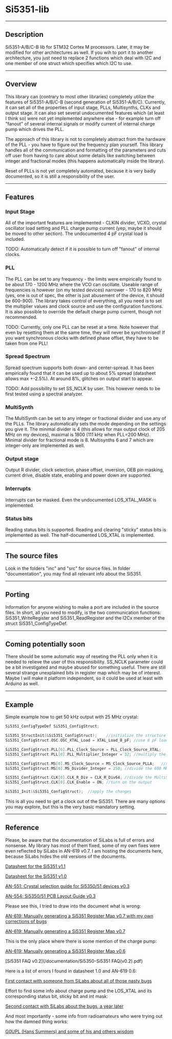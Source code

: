 # Si5351-lib
----
## Description
Si5351-A/B/C-B lib for STM32 Cortex M processors. Later, it may be modified for other architectures as well. If you wih to port it to another architecture, you just need to replace 2 functions which deal with I2C and one member of one struct which specifies which I2C to use.

----
## Overview
This library can (contrary to most other libraries) completely utilize the features of Si5351-A/B/C-B (second generation of Si5351-A/B/C). Currently, it can set all of the properties of input stage, PLLs, Multisynths, CLKs and output stage. It can also set several undocumented features which (at least I think so) were not yet implemented anywhere else - for example turn off "fanout" of several internal signals or modify current of internal charge pump which drives the PLL.

The approach of this library is not to completely abstract from the hardware of the PLL - you have to figure out the frequency plan yourself. This library handles all of the communication and formatting of the parameters and cuts off user from having to care about some details like switching between integer and fractional modes (this happens automatically inside the library).

Reset of PLLs is not yet completely automated, because it is very badly documented, so it is still a responsibility of the user.

----
## Features
### Input Stage
All of the important features are implemented - CLKIN divider, VCXO, crystal oscillator load setting and PLL charge pump current (yep, maybe it should be moved to other section).
The undocumented 4 pF crystal load is included.

TODO: Automatically detect if it is possible to turn off "fanout" of internal clocks.

### PLL
The PLL can be set to any frequency - the limits were empirically found to be about 170 - 1200 MHz where the VCO can oscillate.
Useable range of frequencies is however (on my tested devices) narrower - 170 to 820 MHz (yes, one is out of spec, the other is just abusement of the device, it should be 600-900).
The library takes control of everything, all you need is to set the multiplier values and clock source and use the configuration functions. It is also possible to override the default charge pump current, though not recommended.

TODO: Currently, only one PLL can be reset at a time. Note however that even by resetting them at the same time, they will never be synchronised! If you want synchronous clocks with defined phase offset, they have to be taken from one PLL!

### Spread Spectrum
Spread spectrum supports both down- and center-spread. It has been empirically found that it can be used up to about 5% spread (datasheet allows max +-2.5%). At around 8%, glitches on output start to appear.

TODO: Add possibility to set SS_NCLK by user. This however needs to be first tested using a spectral analyzer.

### MultiSynth
The MultiSynth can be set to any integer or fractional divider and use any of the PLLs. The library automatically sets the mode depending on the settings you give it.
The minimal divider is 4 (this allows for max output clock of 205 MHz on my devices), maximal is 1800 (111 kHz when PLL=200 MHz). Minimal divider for fractional mode is 8. Multisynths 6 and 7 which are integer-only are implemented as well.

### Output stage
Output R divider, clock selection, phase offset, inversion, OEB pin masking, current drive, disable state, enabling and power down are supported.

### Interrupts
Interrupts can be masked. Even the undocumented LOS\_XTAL\_MASK is implemented.

### Status bits
Reading status bits is supported. Reading and clearing "sticky" status bits is implemented as well. The half-documented LOS_XTAL is implemented.

----
## The source files
Look in the folders "inc" and "src" for source files. In folder "documentation", you may find all relevant info about the Si5351.

----
## Porting
Information for anyone wishing to make a port are included in the source files. In short, all you need to modify, is the two communication functions: Si5351\_WriteRegister and Si5351\_ReadRegister and the I2Cx member of the struct Si5351\_ConfigTypeDef.

----
## Coming potentially soon
There should be some automatic way of reseting the PLL only when it is needed to relieve the user of this responsibility.
SS_NCLK parameter could be a bit investigated and maybe abused for something useful.
There are still several strange unexplained bits in register map which may be of interest.
Maybe I will make it platform independent, so it could be used at least with Arduino as well.


----
## Example
Simple example how to get 50 kHz output with 25 MHz crystal:
```C
Si5351_ConfigTypeDef Si5351_ConfigStruct;

Si5351_StructInit(&Si5351_ConfigStruct);	//initialize the structure with default "safe" values
Si5351_ConfigStruct.OSC.OSC_XTAL_Load = XTAL_Load_8_pF;	//use 8 pF load for crystal

Si5351_ConfigStruct.PLL[0].PLL_Clock_Source = PLL_Clock_Source_XTAL;	//select xrystal as clock input for the PLL
Si5351_ConfigStruct.PLL[0].PLL_Multiplier_Integer = 32;	//multiply the clock frequency by 32, this gets us 800 MHz clock

Si5351_ConfigStruct.MS[0].MS_Clock_Source = MS_Clock_Source_PLLA;	//select PLLA as clock source for MultiSynth 0
Si5351_ConfigStruct.MS[0].MS_Divider_Integer = 250;	//divide the 800 MHz by 250 this gets us 3.2 MHz

Si5351_ConfigStruct.CLK[0].CLK_R_Div = CLK_R_Div64;	//divide the MultiSynth output by 64, this gets us 50 kHz
Si5351_ConfigStruct.CLK[0].CLK_Enable = ON;	//turn on the output

Si5351_Init(&Si5351_ConfigStruct);	//apply the changes
```
This is all you need to get a clock out of the Si5351. There are many options you may explore, but this is the very basic mandatory setting.

----
## Reference
Please, be aware that the documentation of SiLabs is full of errors and nonsense. My library has most of them fixed, some of my own fixes were even reflected by SiLabs in AN-619 v0.7. I am hosting the documents here, because SiLabs hides the old versions of the documents.

[Datasheet for the Si5351 v1.1](/documentation/datasheet_1.1.pdf)

[Datasheet for the Si5351 v1.0](http://web.archive.org/web/20170923110814/https://www.silabs.com/documents/public/data-sheets/Si5351-B.pdf)

[AN-551: Crystal selection guide for Si5350/51 devices v0.3](/documentation/AN551.pdf)

[AN-554: Si5350/51 PCB Layout Guide v0.3](/documentation/AN554.pdf)

Please see this, I tried to draw into the document what is wrong:

[AN-619: Manually generating a Si5351 Register Map v0.7 with my own corrections of bugs](/documentation/AN619_0.7_corrected.pdf)

[AN-619: Manually generating a Si5351 Register Map v0.7](/documentation/AN619_0.7.pdf)

This is the only place where there is some mention of the charge pump:

[AN-619: Manually generating a Si5351 Register Map v0.6](/documentation/AN619_0.6.pdf)

[Si5351 FAQ v0.2](/documentation/Si5350-Si5351 FAQ(v0.2).pdf)

Here is a list of errors I found in datasheet 1.0 and AN-619 0.6:

[First contact with someone from SiLabs about all of those nasty bugs](https://www.silabs.com/community/timing/forum.topic.html/si5351_hw_bugs_-out-KeNr)

Effort to find some info about charge pump and the LOS_XTAL and its corresponding status bit, sticky bit and int mask:

[Second contact with SiLabs about the bugs, a year later](https://www.silabs.com/community/timing/forum.topic.html/si5351_register_183-r4JV)

And most importantly - some info from radioamateurs who were trying out how the damned thing works:

[G0UPL (Hans Summers) and some of his and others wisdom](https://groups.io/g/BITX20/topic/si5351a_facts_and_myths/5430607?p=Created,,,20,1,0,0&jump=1)

